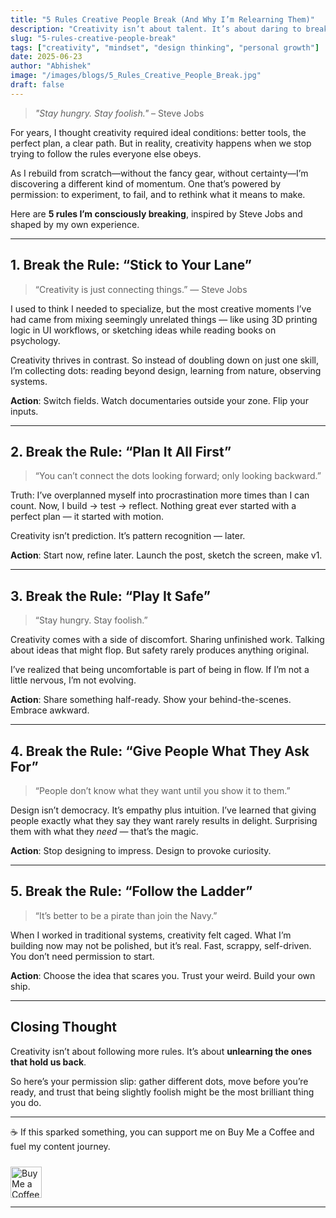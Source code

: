```yaml
---
title: "5 Rules Creative People Break (And Why I’m Relearning Them)"
description: "Creativity isn’t about talent. It’s about daring to break the right rules. Inspired by Steve Jobs and my own journey, here are 5 rules I’m unlearning as I rebuild from zero."
slug: "5-rules-creative-people-break"
tags: ["creativity", "mindset", "design thinking", "personal growth"]
date: 2025-06-23
author: "Abhishek"
image: "/images/blogs/5_Rules_Creative_People_Break.jpg"
draft: false
---
```


> *"Stay hungry. Stay foolish."* – Steve Jobs

For years, I thought creativity required ideal conditions: better tools, the perfect plan, a clear path. But in reality, creativity happens when we stop trying to follow the rules everyone else obeys.

As I rebuild from scratch—without the fancy gear, without certainty—I’m discovering a different kind of momentum. One that’s powered by permission: to experiment, to fail, and to rethink what it means to make.

Here are **5 rules I’m consciously breaking**, inspired by Steve Jobs and shaped by my own experience.

---

## 1. **Break the Rule: “Stick to Your Lane”**

> “Creativity is just connecting things.” — Steve Jobs

I used to think I needed to specialize, but the most creative moments I’ve had came from mixing seemingly unrelated things — like using 3D printing logic in UI workflows, or sketching ideas while reading books on psychology.

Creativity thrives in contrast. So instead of doubling down on just one skill, I’m collecting dots: reading beyond design, learning from nature, observing systems.

**Action**: Switch fields. Watch documentaries outside your zone. Flip your inputs.

---

## 2. **Break the Rule: “Plan It All First”**

> “You can’t connect the dots looking forward; only looking backward.”

Truth: I’ve overplanned myself into procrastination more times than I can count. Now, I build → test → reflect. Nothing great ever started with a perfect plan — it started with motion.

Creativity isn’t prediction. It’s pattern recognition — later.

**Action**: Start now, refine later. Launch the post, sketch the screen, make v1.

---

## 3. **Break the Rule: “Play It Safe”**

> “Stay hungry. Stay foolish.”

Creativity comes with a side of discomfort. Sharing unfinished work. Talking about ideas that might flop. But safety rarely produces anything original.

I’ve realized that being uncomfortable is part of being in flow. If I’m not a little nervous, I’m not evolving.

**Action**: Share something half-ready. Show your behind-the-scenes. Embrace awkward.

---

## 4. **Break the Rule: “Give People What They Ask For”**

> “People don’t know what they want until you show it to them.”

Design isn’t democracy. It’s empathy plus intuition. I’ve learned that giving people exactly what they say they want rarely results in delight. Surprising them with what they *need* — that’s the magic.

**Action**: Stop designing to impress. Design to provoke curiosity.

---

## 5. **Break the Rule: “Follow the Ladder”**

> “It’s better to be a pirate than join the Navy.”

When I worked in traditional systems, creativity felt caged. What I’m building now may not be polished, but it’s real. Fast, scrappy, self-driven. You don’t need permission to start.

**Action**: Choose the idea that scares you. Trust your weird. Build your own ship.

---

## Closing Thought

Creativity isn’t about following more rules. It’s about **unlearning the ones that hold us back**.

So here’s your permission slip: gather different dots, move before you’re ready, and trust that being slightly foolish might be the most brilliant thing you do.

---

☕ If this sparked something, you can support me on Buy Me a Coffee and fuel my content journey.  

<a href="https://buymeacoffee.com/abhisheksawant" target="_blank" rel="noopener">
  <img src="/images/buttons/yellow-button.png" alt="Buy Me a Coffee" style="height: 50px; margin-top: 10px;" />
</a>

---
